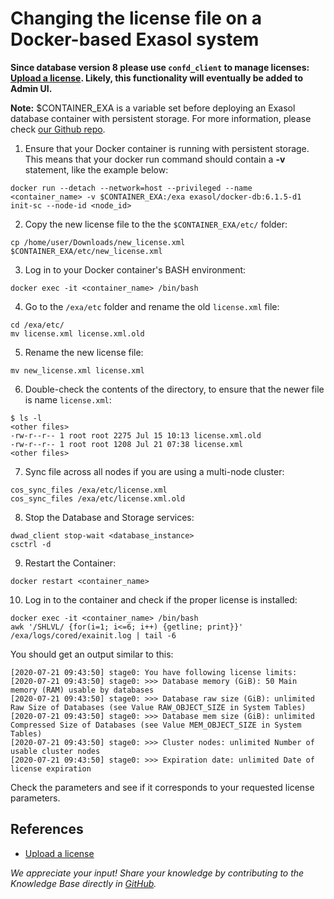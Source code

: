 # Changing the license file on a Docker-based Exasol system

**Since database version 8 please use `confd_client` to manage licenses: [Upload a license](https://docs.exasol.com/db/latest/administration/on-premise/installation/install_as_app/upload_license.htm). Likely, this functionality will eventually be added to Admin UI.**

**Note:** $CONTAINER_EXA is a variable set before deploying an Exasol database container with persistent storage. For more information, please check [our Github repo](https://github.com/exasol/docker-db).

1. Ensure that your Docker container is running with persistent storage. This means that your docker run command should contain a **-v** statement, like the example below:

  ```shell
  docker run --detach --network=host --privileged --name <container_name> -v $CONTAINER_EXA:/exa exasol/docker-db:6.1.5-d1 init-sc --node-id <node_id>
  ```

2. Copy the new license file to the the `$CONTAINER_EXA/etc/` folder:

  ```shell
  cp /home/user/Downloads/new_license.xml $CONTAINER_EXA/etc/new_license.xml
  ```

3. Log in to your Docker container's BASH environment:

  ```shell
  docker exec -it <container_name> /bin/bash
  ```

4. Go to the `/exa/etc` folder and rename the old `license.xml` file:

  ```shell
  cd /exa/etc/  
  mv license.xml license.xml.old
  ```

5. Rename the new license file:

  ```shell
  mv new_license.xml license.xml
  ```

6. Double-check the contents of the directory, to ensure that the newer file is name `license.xml`:

  ```shell
  $ ls -l  
  <other files>  
  -rw-r--r-- 1 root root 2275 Jul 15 10:13 license.xml.old  
  -rw-r--r-- 1 root root 1208 Jul 21 07:38 license.xml  
  <other files>
  ```

7. Sync file across all nodes if you are using a multi-node cluster:

  ```shell
  cos_sync_files /exa/etc/license.xml  
  cos_sync_files /exa/etc/license.xml.old
  ```

8. Stop the Database and Storage services:

  ```shell
  dwad_client stop-wait <database_instance>
  csctrl -d
  ```

9. Restart the Container:

  ```shell
  docker restart <container_name>
  ```

10. Log in to the container and check if the proper license is installed:

  ```shell
  docker exec -it <container_name> /bin/bash  
  awk '/SHLVL/ {for(i=1; i<=6; i++) {getline; print}}' /exa/logs/cored/exainit.log | tail -6
  ```

  You should get an output similar to this:

  ```text
  [2020-07-21 09:43:50] stage0: You have following license limits:  
  [2020-07-21 09:43:50] stage0: >>> Database memory (GiB): 50 Main memory (RAM) usable by databases  
  [2020-07-21 09:43:50] stage0: >>> Database raw size (GiB): unlimited Raw Size of Databases (see Value RAW_OBJECT_SIZE in System Tables)  
  [2020-07-21 09:43:50] stage0: >>> Database mem size (GiB): unlimited Compressed Size of Databases (see Value MEM_OBJECT_SIZE in System Tables)  
  [2020-07-21 09:43:50] stage0: >>> Cluster nodes: unlimited Number of usable cluster nodes  
  [2020-07-21 09:43:50] stage0: >>> Expiration date: unlimited Date of license expiration
  ```

Check the parameters and see if it corresponds to your requested license parameters.

## References

* [Upload a license](https://docs.exasol.com/db/latest/administration/on-premise/installation/install_as_app/upload_license.htm)

*We appreciate your input! Share your knowledge by contributing to the Knowledge Base directly in [GitHub](https://github.com/exasol/public-knowledgebase).*
